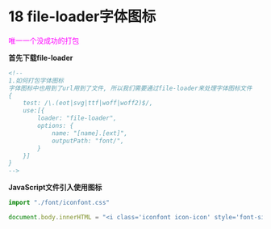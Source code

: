 # 18 file-loader字体图标

<p style="color:#ff00ff"> 唯一一个没成功的打包 </p>

**首先下载file-loader**

```html
<!--
1.如何打包字体图标
字体图标中也用到了url用到了文件, 所以我们需要通过file-loader来处理字体图标文件
{
    test: /\.(eot|svg|ttf|woff|woff2)$/,
    use:[{
        loader: "file-loader",
        options: {
            name: "[name].[ext]",
            outputPath: "font/",
        }
    }]
}
-->
```



**JavaScript文件引入使用图标**

```js
import "./font/iconfont.css"

document.body.innerHTML = "<i class='iconfont icon-icon' style='font-size: 100px'></i>";
```

